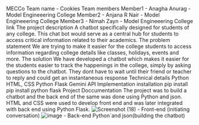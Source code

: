 MECCo
Team name - Cookies
Team members
Member1 - Anagha Anurag - Model Engineeering College
Member2 - Anjana R Nair - Model Engineeering College
Member3 - Nimah Zayn - Model Engineeering College
link
The project description
A chatbot specifically designed for students of any college. This chat bot would serve as a central hub for students to access critical information related to their academics.
The problem statement
We are trying to make it easier for the college students to access information regarding college details like classes, holidays, events and more.
The solution
We have developed a chatbot which makes it easier for the students easier to track the happenings in the college, simply by asking questions to the chatbot. They dont have to wait until their friend or teacher to reply and could get an instantaneous response
Technical details
Python
HTML, CSS
Python Flask
Gemini API
Implementation
installation
pip install 
pip install python flask
Project Doccumentation
The project was to build a chatbot and the back end of the same was done using Python and json. HTML and CSS were used to develop front end and was later integrated with back end using Python Flask.
![Screenshot (18)](https://github.com/user-attachments/assets/da02db3b-f396-4832-81fb-095e315baf58) - Front-end (initiating conversation)
![image](https://github.com/user-attachments/assets/cad27d12-898f-4067-978e-bba205fba165) - Back-end Python`and json(building the chatbot)

